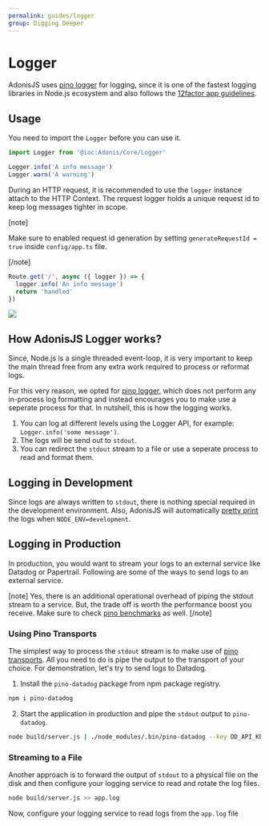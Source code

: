 ```yaml
---
permalink: guides/logger
group: Digging Deeper
---
```


# Logger
AdonisJS uses [pino logger](https://getpino.io/#/) for logging, since it is one of the fastest logging libraries in Node.js ecosystem and also follows the [12factor app guidelines](https://12factor.net/logs).

## Usage
You need to import the `Logger` before you can use it. 

```ts
import Logger from '@ioc:Adonis/Core/Logger'

Logger.info('A info message')
Logger.warn('A warning')
```

During an HTTP request, it is recommended to use the `logger` instance attach to the HTTP Context. The request logger holds a unique request id to keep log messages tighter in scope.

[note]

Make sure to enabled request id generation by setting `generateRequestId = true` inside `config/app.ts` file.

[/note]

```ts
Route.get('/', async ({ logger }) => {
  logger.info('An info message')
  return 'handled'
})
```

![](https://res.cloudinary.com/adonis-js/image/upload/q_auto,w_700,f_auto,fl_lossy/v1592211987/adonisjs.com/http-logger.png)

## How AdonisJS Logger works?
Since, Node.js is a single threaded event-loop, it is very important to keep the main thread free from any extra work required to process or reformat logs. 

For this very reason, we opted for [pino logger](http://getpino.io/#/), which does not perform any in-process log formatting and instead encourages you to make use a seperate process for that. In nutshell, this is how the logging works.

1. You can log at different levels using the Logger API, for example: `Logger.info('some message')`.
2. The logs will be send out to `stdout`.
3. You can redirect the `stdout` stream to a file or use a seperate process to read and format them.

## Logging in Development
Since logs are always written to `stdout`, there is nothing special required in the development environment. Also, AdonisJS will automatically [pretty print](https://github.com/pinojs/pino-pretty) the logs when `NODE_ENV=development`.

## Logging in Production
In production, you would want to stream your logs to an external service like Datadog or Papertrail. Following are some of the ways to send logs to an external service.

[note]
Yes, there is an additional operational overhead of piping the stdout stream to a service. But, the trade off is worth the performance boost you receive. Make sure to check [pino benchmarks](https://getpino.io/#/docs/benchmarks) as well.
[/note]

### Using Pino Transports
The simplest way to process the `stdout` stream is to make use of [pino transports](https://getpino.io/#/docs/transports). All you need to do is pipe the output to the transport of your choice. For demonstration, let's try to send logs to Datadog.

1. Install the `pino-datadog` package from npm package registry.
  ```sh
  npm i pino-datadog
  ```

2. Start the application in production and pipe the `stdout` output to `pino-datadog`.
  ```sh
  node build/server.js | ./node_modules/.bin/pino-datadog --key DD_API_KEY
  ```

### Streaming to a File
Another approach is to forward the output of `stdout` to a physical file on the disk and then configure your logging service to read and rotate the log files.

```sh
node build/server.js >> app.log
```

Now, configure your logging service to read logs from the `app.log` file
